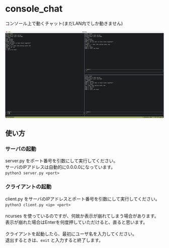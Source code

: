 # console_chat
コンソール上で動くチャット(まだLAN内でしか動きません)

![イメージ画像](sample_images/image.png)

## 使い方
### サーバの起動
server.py をポート番号を引数にして実行してください。<br>
サーバのIPアドレスは自動的に0.0.0.0になっています。<br>
`python3 server.py <port>`<br>

### クライアントの起動
client.py をサーバのIPアドレスとポート番号を引数にして実行してください。<br>
`python3 client.py <ip> <port>`<br>
<br>
ncurses を使っているのですが、何故か表示が崩れてしまう場合があります。
表示が崩れた場合はEnterを何度押していただけると、直ると思います。<br>
<br>
クライアントを起動したら、最初にユーザ名を入力してください。<br>
退出するときは、`exit` と入力すると終了します。
